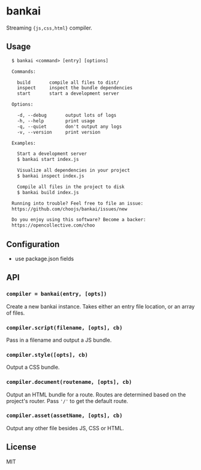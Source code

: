 # bankai
Streaming `{js,css,html}` compiler.

## Usage
```txt
  $ bankai <command> [entry] [options]

  Commands:

    build       compile all files to dist/
    inspect     inspect the bundle dependencies
    start       start a development server

  Options:

    -d, --debug       output lots of logs
    -h, --help        print usage
    -q, --quiet       don't output any logs
    -v, --version     print version

  Examples:

    Start a development server
    $ bankai start index.js

    Visualize all dependencies in your project
    $ bankai inspect index.js

    Compile all files in the project to disk
    $ bankai build index.js

  Running into trouble? Feel free to file an issue:
  https://github.com/choojs/bankai/issues/new

  Do you enjoy using this software? Become a backer:
  https://opencollective.com/choo
```

## Configuration
- use package.json fields

## API
### `compiler = bankai(entry, [opts])`
Create a new bankai instance. Takes either an entry file location, or an array
of files.

### `compiler.script(filename, [opts], cb)`
Pass in a filename and output a JS bundle.

### `compiler.style([opts], cb)`
Output a CSS bundle.

### `compiler.document(routename, [opts], cb)`
Output an HTML bundle for a route. Routes are determined based on the project's
router. Pass `'/'` to get the default route.

### `compiler.asset(assetName, [opts], cb)`
Output any other file besides JS, CSS or HTML.

## License
MIT
